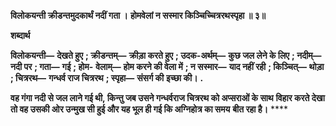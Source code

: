 **विलोकयन्ती क्रीडन्तमुदकार्थं नदीं गता ।** **होमवेलां न सस्मार किञ्चिच्चित्ररथस्पृहा ॥ ३॥** 

**शब्दार्थ** 

**विलोकयन्ती—** **देखते हुए** **; क्रीडन्तम्—** **क्रीड़ा करते हुए** **; उदक-अर्थम्—** **कुछ जल लेने के लिए** **; नदीम्—** **नदी पर** **; गता—** **गई** **; होम-** **वेलाम्—** **होम करने की वेला में** **; न सस्मार—** **याद नहीं रही** **; किञ्चित्—** **थोड़ा** **; चित्ररथ—** **गन्धर्व राज चित्ररथ** **; स्पृहा—** **संसर्ग की** **इच्छा की।** **.** 

**वह गंगा नदी से जल लाने गई थी, किन्तु जब उसने गन्धर्वराज चित्ररथ को अप्सराओं के साथ** **विहार करते देखा तो वह उसकी ओर उन्मुख सी हुई और यह भूल ही गई कि अग्निहोत्र का समय** **बीत रहा है।** **** 